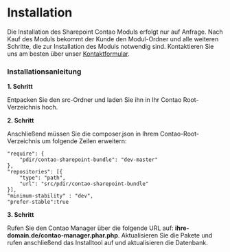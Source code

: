 # Installation

Die Installation des Sharepoint Contao Moduls erfolgt nur auf Anfrage. Nach Kauf des Moduls bekommt der Kunde den Modul-Ordner und alle weiteren Schritte, die zur Installation des Moduls notwendig sind. Kontaktieren Sie uns am besten über unser [Kontaktformular](https://pdir.de/kontakt.html).

### Installationsanleitung

**1. Schritt**

Entpacken Sie den src-Ordner und laden Sie ihn in Ihr Contao Root-Verzeichnis hoch.

**2. Schritt**

Anschließend müssen Sie die composer.json in Ihrem Contao-Root-Verzeichnis um folgende Zeilen erweitern:

```
"require": {
	"pdir/contao-sharepoint-bundle": "dev-master"
},
"repositories": [{
    "type": "path",
    "url": "src/pdir/contao-sharepoint-bundle"
}],
"minimum-stability" : "dev",
"prefer-stable":true
```

**3. Schritt**

Rufen Sie den Contao Manager über die folgende URL auf: **ihre-domain.de/contao-manager.phar.php**. Aktualisieren Sie die Pakete und rufen anschließend das Installtool auf und aktualisieren die Datenbank.